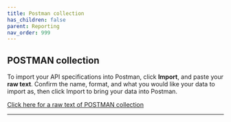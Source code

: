 ```yaml
---
title: Postman collection
has_children: false
parent: Reporting
nav_order: 999
---
```


## POSTMAN collection

To import your API specifications into Postman, click **Import**, and paste your **raw text**.
Confirm the name, format, and what you would like your data to import as, then click Import to bring your data into Postman.

<a href="https://docs.integratedpanel.toluna.com/resources/ip-reporting-api.txt" target="_blank" class="btn">Click here for a raw text of POSTMAN collection</a>

---